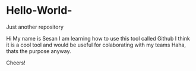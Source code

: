 # Hello-World-
Just another repository

Hi 
My name is Sesan
I am learning how to use this tool called Github
I think it is a cool tool and would be useful for colaborating with my teams
Haha, thats the purpose anyway.

Cheers!
